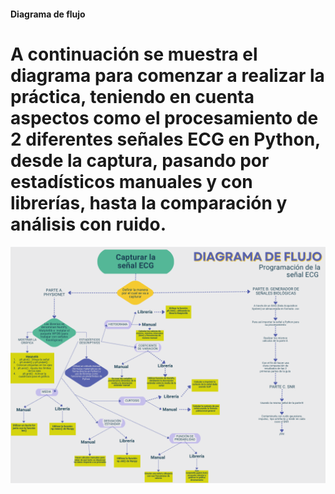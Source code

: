 #### Diagrama de flujo 
# A continuación se muestra el diagrama para comenzar a realizar la práctica, teniendo en cuenta aspectos como el procesamiento de 2 diferentes señales ECG en Python, desde la captura, pasando por estadísticos manuales y con librerías, hasta la comparación y análisis con ruido.
![](https://github.com/TomasCobos-rgb/INFORME-1-LAB-SE-ALES-/blob/main/CARPETA%20IMAGENES/Diagrama%20de%20Flujo.png?raw=true)
